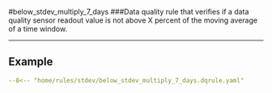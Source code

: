 #below_stdev_multiply_7_days
###Data quality rule that verifies if a data quality sensor readout value is not above X percent of the moving average of a time window.
___
## Example
``` yaml
--8<-- "home/rules/stdev/below_stdev_multiply_7_days.dqrule.yaml"
```